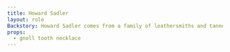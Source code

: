 ```yaml
---
title: Howard Sadler
layout: role
Backstory: Howard Sadler comes from a family of leathersmiths and tanners, and he doesn't wish to subject himself to that. A childhood friend of Jacob's Howard has always been Jacob's right hand guy, ever since they were kids. Jacob convinced Howard to join him and Azuk in hunting the gnolls, earning a paycheck as they went. Howard went along to keep an eye on Jacob hoping that Jacob would lose interest like most of his other hobbies. Howard is the brains of the operation. He draws up the maps, comes up with the strategy, and takes care of the negotiations for payment. . He always has Jacob's back, and will hype him up to anyone he meets. Sadly this venture seems to be getting out of hand. Howard sees that the Gnolls are not a threat that should be looked down at and the attitude that Jacob and Azuk are taking is far too cavalier about them. While he supports Jacob publicly... loudly, he is privatly very  worried that things are getting out of hand. 
props:
  - gnoll tooth necklace
---
```

